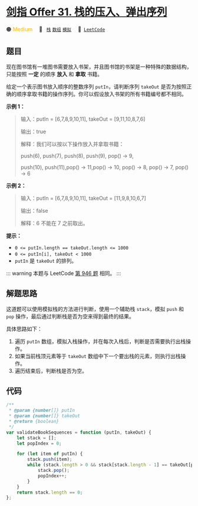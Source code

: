 # [剑指 Offer 31. 栈的压入、弹出序列](https://leetcode.cn/problems/zhan-de-ya-ru-dan-chu-xu-lie-lcof)

🟠 <font color=#ffb800>Medium</font>&emsp; 🔖&ensp; [`栈`](/leetcode-js/outline/tag/stack.md) [`数组`](/leetcode-js/outline/tag/array.md) [`模拟`](/leetcode-js/outline/tag/simulation.md)&emsp; 🔗&ensp;[`LeetCode`](https://leetcode.cn/problems/zhan-de-ya-ru-dan-chu-xu-lie-lcof)

## 题目

现在图书馆有一堆图书需要放入书架，并且图书馆的书架是一种特殊的数据结构，只能按照 **一定** 的顺序 **放入** 和 **拿取** 书籍。

给定一个表示图书放入顺序的整数序列 `putIn`，请判断序列 `takeOut` 是否为按照正确的顺序拿取书籍的操作序列。你可以假设放入书架的所有书籍编号都不相同。

**示例 1：**

> 输入：putIn = [6,7,8,9,10,11], takeOut = [9,11,10,8,7,6]
>
> 输出：true
>
> 解释：我们可以按以下操作放入并拿取书籍：
>
> push(6), push(7), push(8), push(9), pop() -> 9,
>
> push(10), push(11),pop() -> 11,pop() -> 10, pop() -> 8, pop() -> 7, pop() -> 6

**示例 2：**

> 输入：putIn = [6,7,8,9,10,11], takeOut = [11,9,8,10,6,7]
>
> 输出：false
>
> 解释：6 不能在 7 之前取出。

**提示：**

- `0 <= putIn.length == takeOut.length <= 1000`
- `0 <= putIn[i], takeOut < 1000`
- `putIn` 是 `takeOut` 的排列。

::: warning
本题与 LeetCode [第 946 题](./0946.md) 相同。
:::

## 解题思路

这道题可以使用模拟栈的方法进行判断，使用一个辅助栈 `stack`，模拟 `push` 和 `pop` 操作，最后通过判断栈是否为空来得到最终的结果。

具体思路如下：

1. 遍历 `putIn` 数组，模拟入栈操作，并在每次入栈后，判断是否需要执行出栈操作。
2. 如果当前栈顶元素等于 `takeOut` 数组中下一个要出栈的元素，则执行出栈操作。
3. 遍历结束后，判断栈是否为空。

## 代码

```javascript
/**
 * @param {number[]} putIn
 * @param {number[]} takeOut
 * @return {boolean}
 */
var validateBookSequences = function (putIn, takeOut) {
	let stack = [];
	let popIndex = 0;

	for (let item of putIn) {
		stack.push(item);
		while (stack.length > 0 && stack[stack.length - 1] == takeOut[popIndex]) {
			stack.pop();
			popIndex++;
		}
	}
	return stack.length == 0;
};
```

